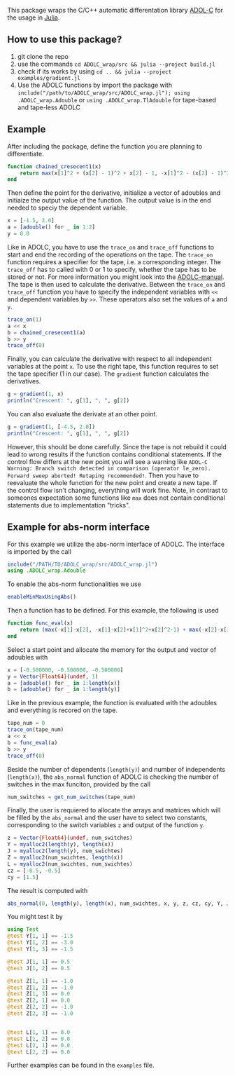 This package wraps the C/C++ automatic differentation library [ADOL-C](https://github.com/coin-or/ADOL-C) for the usage in [Julia](https://julialang.org/). 

## How to use this package?

1. git clone the repo
2. use the commands `cd ADOLC_wrap/src && julia --project build.jl`
3. check if its works by using `cd .. && julia --project examples/gradient.jl`
4. Use the ADOLC functions by import the package with `include("/path/to/ADOLC_wrap/src/ADOLC_wrap.jl"); using .ADOLC_wrap.Adouble` or `using .ADOLC_wrap.TlAdouble` for tape-based and tape-less ADOLC

## Example
After including the package, define the function you are planning to differentiate.
```julia
function chained_cresecent1(x)
    return max(x[1]^2 + (x[2] - 1)^2 + x[2] - 1, -x[1]^2 - (x[2] - 1)^2 + x[2] + 1)
end
```
Then define the point for the derivative, initialize a vector of adoubles and initiaize the output value of the function. The output value is in the end needed to speciy the dependent variable.
```julia
x = [-1.5, 2.0]
a = [adouble() for _ in 1:2]
y = 0.0
```
Like in ADOLC, you have to use the `trace_on` and `trace_off` functions to start and end the recording of the operations on the tape. The `trace_on` function requires a specifier for the tape, i.e. a corresponding integer. The `trace_off` has to called with 0 or 1 to specify, whether the tape has to be stored or not. For more information you might look into the [ADOLC-manual](https://usermanual.wiki/Pdf/adolcmanual.230286982/view). The tape is then used to calculate the derivative. Between the `trace_on` and `trace_off` function you have to specify the independent variables with `<<` and dependent variables by `>>`. These operators also set the values of `a` and `y`.
```julia
trace_on(1)
a << x
b = chained_cresecent1(a)
b >> y
trace_off(0)
```
Finally, you can calculate the derivative with respect to all independent variables at the point `x`. To use the right tape, this function requires to set the tape specifier (1 in our case). The `gradient` function calculates the derivatives.
```julia
g = gradient(1, x)
println("Crescent: ", g[1], ", ", g[2])
```

You can also evaluate the derivate at an other point.

```julia
g = gradient(1, [-4.5, 2.0])
println("Crescent: ", g[1], ", ", g[2])
```

However, this should be done carefully. Since the tape is not rebuild it could lead to wrong results if the function contains conditional statements. If the control flow differs at the new point you will see a warning like ```ADOL-C Warning: Branch switch detected in comparison (operator le_zero). Forward sweep aborted! Retaping recommended!```. Then you have to reevaluate the whole function for the new point and create a new tape. If the control flow isn't changing, everything will work fine. 
Note, in contrast to someones expectation some functions like `max` does not contain conditional statements due to implementation "tricks". 


## Example for abs-norm interface
For this example we utilize the abs-norm interface of ADOLC. The interface is imported by the call
```julia
include("/PATH/TO/ADOLC_wrap/src/ADOLC_wrap.jl")
using .ADOLC_wrap.Adouble
```
To enable the abs-norm functionalities we use
```julia
enableMinMaxUsingAbs()
```
Then a function has to be defined. For this example, the following is used
```julia
function func_eval(x)
    return (max(-x[1]-x[2], -x[1]-x[2]+x[1]^2+x[2]^2-1) + max(-x[2]-x[3], -x[2]-x[3]+x[2]^2+x[3]^2-1))
end 
```
Select a start point and allocate the memory for the output and vector of adoubles with
```julia
x = [-0.500000, -0.500000, -0.500000]
y = Vector{Float64}(undef, 1)
a = [adouble() for _ in 1:length(x)]
b = [adouble() for _ in 1:length(y)]
```
Like in the previous example, the function is evaluated with the adoubles and everything is recored on the tape.
```julia
tape_num = 0
trace_on(tape_num)
a << x
b = func_eval(a)
b >> y
trace_off(0)
```
Beside the number of dependents (`length(y)`) and number of independents (`length(x)`), the `abs_normal` function of ADOLC is checking the number of switches in the max funciton, provided by the call
```julia
num_switches = get_num_switches(tape_num)
```
Finally, the user is requiered to allocate the arrays and matrices which will be filled by the `abs_normal` and the user have to select two constants, corresponding to the switch variables `z` and output of the function `y`.
```julia
z = Vector{Float64}(undef, num_switches)
Y = myalloc2(length(y), length(x))
J = myalloc2(length(y), num_swichtes)
Z = myalloc2(num_swichtes, length(x))
L = myalloc2(num_swichtes, num_swichtes)
cz = [-0.5, -0.5]
cy = [1.5]
```
The result is computed with
```julia 
abs_normal(0, length(y), length(x), num_swichtes, x, y, z, cz, cy, Y, J, Z, L)
```
You might test it by
```julia
using Test
@test Y[1, 1] == -1.5
@test Y[1, 2] == -3.0
@test Y[1, 3] == -1.5

@test J[1, 1] == 0.5
@test J[1, 2] == 0.5

@test Z[1, 1] == -1.0
@test Z[1, 2] == -1.0
@test Z[1, 3] == 0.0
@test Z[2, 1] == 0.0
@test Z[2, 2] == -1.0
@test Z[2, 3] == -1.0


@test L[1, 1] == 0.0
@test L[1, 2] == 0.0
@test L[2, 1] == 0.0
@test L[2, 2] == 0.0
```


Further examples can be found in the `examples` file.
